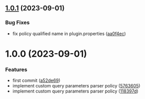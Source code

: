 ## [1.0.1](https://github.com/gravitee-io/gravitee-policy-custom-query-parameters-parser/compare/1.0.0...1.0.1) (2023-09-01)


### Bug Fixes

* fix policy qualified name in plugin.properties ([aa0f4ec](https://github.com/gravitee-io/gravitee-policy-custom-query-parameters-parser/commit/aa0f4ec030a5583dae415871cab1735c950068ca))

# 1.0.0 (2023-09-01)


### Features

* first commit ([a52de69](https://github.com/gravitee-io/gravitee-policy-custom-query-parameters-parser/commit/a52de694d58e3d7939ebbc658f2ce68963603158))
* implement custom query parameters parser policy ([5763605](https://github.com/gravitee-io/gravitee-policy-custom-query-parameters-parser/commit/57636059fb5dfe78003acea56486116ac4012c7e))
* implement custom query parameters parser policy ([118397d](https://github.com/gravitee-io/gravitee-policy-custom-query-parameters-parser/commit/118397d945b6c96bf946bb9d008cea9441a0b8a5))
